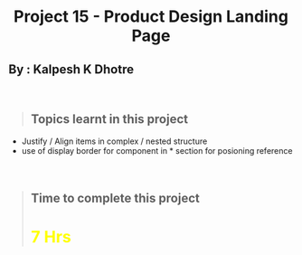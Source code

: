 # <center>**Project 15 - Product Design Landing Page**</center>

## **By : Kalpesh K Dhotre**
<br>

> ## Topics learnt in this project
- Justify / Align items in complex / nested  structure
- use of display border for component in * section for posioning reference
<br><br><br>

> ## Time to complete this project 
> # <font color="Yellow">**7 Hrs**</font>